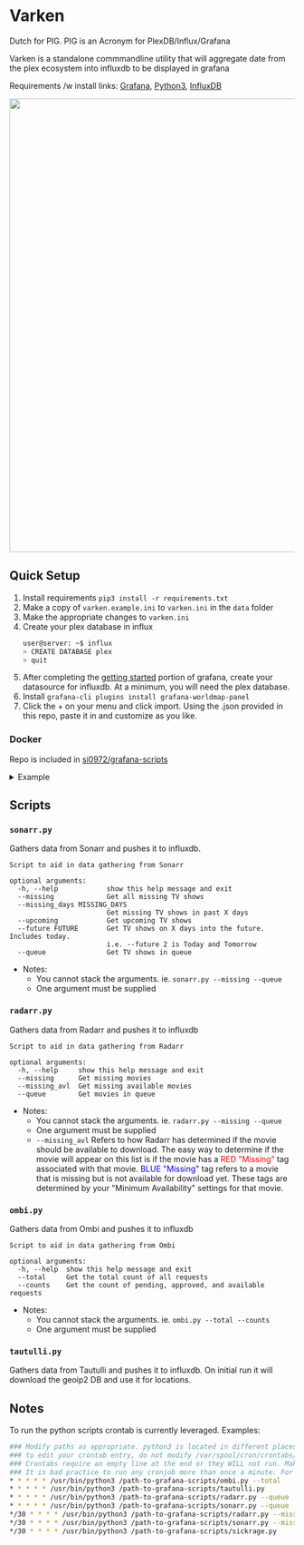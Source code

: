 # Varken
Dutch for PIG. PIG is an Acronym for PlexDB/Influx/Grafana

Varken is a standalone commmandline utility that will aggregate date
from the plex ecosystem into influxdb to be displayed in grafana

Requirements /w install links: [Grafana](http://docs.grafana.org/installation/), [Python3](https://www.python.org/downloads/), [InfluxDB](https://docs.influxdata.com/influxdb/v1.5/introduction/installation/)

<center><img width="800" src="https://i.imgur.com/av8e0HP.png"></center>

## Quick Setup
1. Install requirements `pip3 install -r requirements.txt`
1. Make a copy of `varken.example.ini` to `varken.ini` in the `data` folder
2. Make the appropriate changes to `varken.ini`
1. Create your plex database in influx
    ```sh
    user@server: ~$ influx
    > CREATE DATABASE plex
    > quit
    ```
1. After completing the [getting started](http://docs.grafana.org/guides/getting_started/) portion of grafana, create your datasource for influxdb. At a minimum, you will need the plex database.
1. Install `grafana-cli plugins install grafana-worldmap-panel`
1. Click the + on your menu and click import. Using the .json provided in this repo, paste it in and customize as you like.



### Docker

Repo is included in [si0972/grafana-scripts](https://github.com/si0972/grafana-scripts-docker)

<details><summary>Example</summary>
<p>

```
docker create \
  --name=grafana-scripts \
  -v <path to data>:/Scripts \
  -e plex=true \
  -e PGID=<gid> -e PUID=<uid>  \
  si0972/grafana-scripts:latest
```
</p>
</details>




## Scripts
### `sonarr.py`
Gathers data from Sonarr and pushes it to influxdb.

```
Script to aid in data gathering from Sonarr

optional arguments:
  -h, --help            show this help message and exit
  --missing             Get all missing TV shows
  --missing_days MISSING_DAYS
                        Get missing TV shows in past X days
  --upcoming            Get upcoming TV shows
  --future FUTURE       Get TV shows on X days into the future. Includes today.
                        i.e. --future 2 is Today and Tomorrow
  --queue               Get TV shows in queue
```
- Notes:
  - You cannot stack the arguments. ie. `sonarr.py --missing --queue`
  - One argument must be supplied

### `radarr.py`
Gathers data from Radarr and pushes it to influxdb

```
Script to aid in data gathering from Radarr

optional arguments:
  -h, --help     show this help message and exit
  --missing      Get missing movies
  --missing_avl  Get missing available movies
  --queue        Get movies in queue
```
- Notes:
  - You cannot stack the arguments. ie. `radarr.py --missing --queue`
  - One argument must be supplied
  - `--missing_avl` Refers to how Radarr has determined if the movie should be available to download. The easy way to determine if the movie will appear on this list is if the movie has a <span style="color:red">RED "Missing"</span> tag associated with that movie. <span style="color:blue">BLUE "Missing"</span> tag refers to a movie that is missing but is not available for download yet. These tags are determined by your "Minimum Availability" settings for that movie.

### `ombi.py`
Gathers data from Ombi and pushes it to influxdb

```
Script to aid in data gathering from Ombi

optional arguments:
  -h, --help  show this help message and exit
  --total     Get the total count of all requests
  --counts    Get the count of pending, approved, and available requests
```
- Notes:
  - You cannot stack the arguments. ie. `ombi.py --total --counts`
  - One argument must be supplied

### `tautulli.py`
Gathers data from Tautulli and pushes it to influxdb. On initial run it will download the geoip2 DB and use it for locations.

## Notes
To run the python scripts crontab is currently leveraged. Examples:
```sh
### Modify paths as appropriate. python3 is located in different places for different users. (`which python3` will give you the path)
### to edit your crontab entry, do not modify /var/spool/cron/crontabs/<user> directly, use `crontab -e`
### Crontabs require an empty line at the end or they WILL not run. Make sure to have 2 lines to be safe
### It is bad practice to run any cronjob more than once a minute. For timing help: https://crontab.guru/
* * * * * /usr/bin/python3 /path-to-grafana-scripts/ombi.py --total
* * * * * /usr/bin/python3 /path-to-grafana-scripts/tautulli.py
* * * * * /usr/bin/python3 /path-to-grafana-scripts/radarr.py --queue
* * * * * /usr/bin/python3 /path-to-grafana-scripts/sonarr.py --queue
*/30 * * * * /usr/bin/python3 /path-to-grafana-scripts/radarr.py --missing
*/30 * * * * /usr/bin/python3 /path-to-grafana-scripts/sonarr.py --missing
*/30 * * * * /usr/bin/python3 /path-to-grafana-scripts/sickrage.py
```
